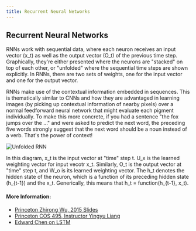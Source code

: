 ```yaml
---
title: Recurrent Neural Networks
---
```

## Recurrent Neural Networks

RNNs work with sequential data, where each neuron receives an input vector (x_t) as well as the output vector (O_t) of the previous time step. Graphically, they're either presented where the neurons are "stacked" on top of each other, or "unfolded" where the sequential time steps are shown explicitly. In RNNs, there are two sets of weights, one for the input vector and one for the output vector. 

RNNs make use of the contextual information embedded in sequences. This is thematically similar to CNNs and how they are advantaged in learning images (by picking up contextual information of nearby pixels) over a normal feedforward neural network that might evaluate each pigment individually. To make this more concrete, if you had a sentence "the fox jumps over the ..." and were asked to predict the next word, the preceding five words strongly suggest that the next word should be a noun instead of a verb. That's the power of context! 

![Unfolded RNN](https://upload.wikimedia.org/wikipedia/commons/b/b5/Recurrent_neural_network_unfold.svg)

In this diagram, x_t is the input vector at "time" step t. U_x is the learned weighting vector for input vecotr x_t. Similarly, O_t is the output vector at "time" step t, and W_o is its learned weighting vector. The h_t denotes the hidden state of the neuron, which is a function of its preceding hidden state (h_{t-1}) and the x_t. Generically, this means that h_t = function(h_{t-1}, x_t). 

#### More Information:
- [Princeton Zhirong Wu, 2015 Slides](http://3dvision.princeton.edu/courses/COS598/2015sp/slides/RNN/RNN.pdf)
- [Princeton COS 495, Instructor Yingyu Liang](https://www.cs.princeton.edu/courses/archive/spring16/cos495/slides/DL_lecture9_RNN.pdf)
- [Edward Chen on LSTM](http://blog.echen.me/2017/05/30/exploring-lstms/)
